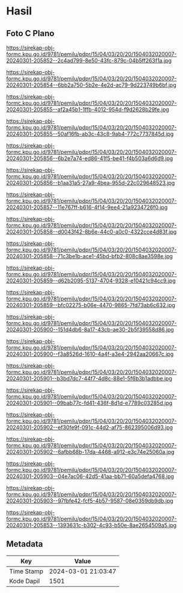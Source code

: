 # Hasil

## Foto C Plano

https://sirekap-obj-formc.kpu.go.id/9781/pemilu/pdpr/15/04/03/20/20/1504032020007-20240301-205852--2c4ad799-8e50-43fc-879c-04b5ff263f1a.jpg

https://sirekap-obj-formc.kpu.go.id/9781/pemilu/pdpr/15/04/03/20/20/1504032020007-20240301-205854--6bb2a750-5b2e-4e2d-ac79-9d223749b6bf.jpg

https://sirekap-obj-formc.kpu.go.id/9781/pemilu/pdpr/15/04/03/20/20/1504032020007-20240301-205855--af2a45b1-1ffb-4012-954d-f9d2628b29fe.jpg

https://sirekap-obj-formc.kpu.go.id/9781/pemilu/pdpr/15/04/03/20/20/1504032020007-20240301-205855--50af16fb-ab3c-43c8-9ab4-772c7737845d.jpg

https://sirekap-obj-formc.kpu.go.id/9781/pemilu/pdpr/15/04/03/20/20/1504032020007-20240301-205856--6b2e7a74-ed86-41f5-be41-f4b503a6d6d9.jpg

https://sirekap-obj-formc.kpu.go.id/9781/pemilu/pdpr/15/04/03/20/20/1504032020007-20240301-205856--b1aa31a5-27a9-4bea-955d-22c029648523.jpg

https://sirekap-obj-formc.kpu.go.id/9781/pemilu/pdpr/15/04/03/20/20/1504032020007-20240301-205857--11e767ff-b616-4f14-9ee4-21a9234726f0.jpg

https://sirekap-obj-formc.kpu.go.id/9781/pemilu/pdpr/15/04/03/20/20/1504032020007-20240301-205858--d0043f42-8b6e-44c0-a0c0-4322cce4d83f.jpg

https://sirekap-obj-formc.kpu.go.id/9781/pemilu/pdpr/15/04/03/20/20/1504032020007-20240301-205858--71c3be1b-ace1-45bd-bfb2-808c8ae3598e.jpg

https://sirekap-obj-formc.kpu.go.id/9781/pemilu/pdpr/15/04/03/20/20/1504032020007-20240301-205859--d62b2095-5137-4704-9328-e10421c94cc9.jpg

https://sirekap-obj-formc.kpu.go.id/9781/pemilu/pdpr/15/04/03/20/20/1504032020007-20240301-205859--bfc02275-b06e-4470-9865-7fd73ab6c632.jpg

https://sirekap-obj-formc.kpu.go.id/9781/pemilu/pdpr/15/04/03/20/20/1504032020007-20240301-205900--151d4db6-8a17-43cb-ae30-2b5f39558d86.jpg

https://sirekap-obj-formc.kpu.go.id/9781/pemilu/pdpr/15/04/03/20/20/1504032020007-20240301-205900--f3a8526d-1610-4a4f-a3e4-2942aa20667c.jpg

https://sirekap-obj-formc.kpu.go.id/9781/pemilu/pdpr/15/04/03/20/20/1504032020007-20240301-205901--b3bd7dc7-44f7-4d8c-88e1-5f6b3b1adbbe.jpg

https://sirekap-obj-formc.kpu.go.id/9781/pemilu/pdpr/15/04/03/20/20/1504032020007-20240301-205901--09bab77c-fd41-436f-8d1d-e7789c03285d.jpg

https://sirekap-obj-formc.kpu.go.id/9781/pemilu/pdpr/15/04/03/20/20/1504032020007-20240301-205902--ef30fe9f-091c-44d2-af75-862395006d93.jpg

https://sirekap-obj-formc.kpu.go.id/9781/pemilu/pdpr/15/04/03/20/20/1504032020007-20240301-205902--6afbb68b-17da-4468-a912-e3c74e25060a.jpg

https://sirekap-obj-formc.kpu.go.id/9781/pemilu/pdpr/15/04/03/20/20/1504032020007-20240301-205903--04e7ac06-42d5-41aa-bb71-60a5defa4768.jpg

https://sirekap-obj-formc.kpu.go.id/9781/pemilu/pdpr/15/04/03/20/20/1504032020007-20240301-205903--97fbfe42-fcf5-4b57-9587-08e0359db9db.jpg

https://sirekap-obj-formc.kpu.go.id/9781/pemilu/pdpr/15/04/03/20/20/1504032020007-20240301-205853--1393631c-b302-4c93-b50e-8ae2654509a5.jpg


## Metadata

| Key        | Value               |
| ---------- | ------------------- |
| Time Stamp | 2024-03-01 21:03:47 |
| Kode Dapil | 1501                |



